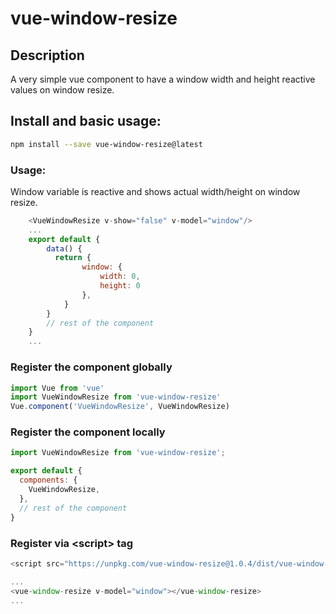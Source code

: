 # vue-window-resize

## Description
A very simple vue component to have a window width and height reactive values on window resize. 

## Install and basic usage:

```sh
npm install --save vue-window-resize@latest
```

### Usage:
Window variable is reactive and shows actual width/height on window resize. 
```js
    <VueWindowResize v-show="false" v-model="window"/>
    ...
    export default {
        data() {
          return {
                window: {
                    width: 0,
                    height: 0
                },
            }
        }
        // rest of the component
    }
    ...
```


### Register the component globally
```js
import Vue from 'vue'
import VueWindowResize from 'vue-window-resize'
Vue.component('VueWindowResize', VueWindowResize)
```

### Register the component locally
```js
import VueWindowResize from 'vue-window-resize';

export default {
  components: {
    VueWindowResize,
  },
  // rest of the component
}
```

### Register via **\<script>** tag 
```js
<script src="https://unpkg.com/vue-window-resize@1.0.4/dist/vue-window-resize.umd.min.js"></script>

...
<vue-window-resize v-model="window"></vue-window-resize>
...
```


